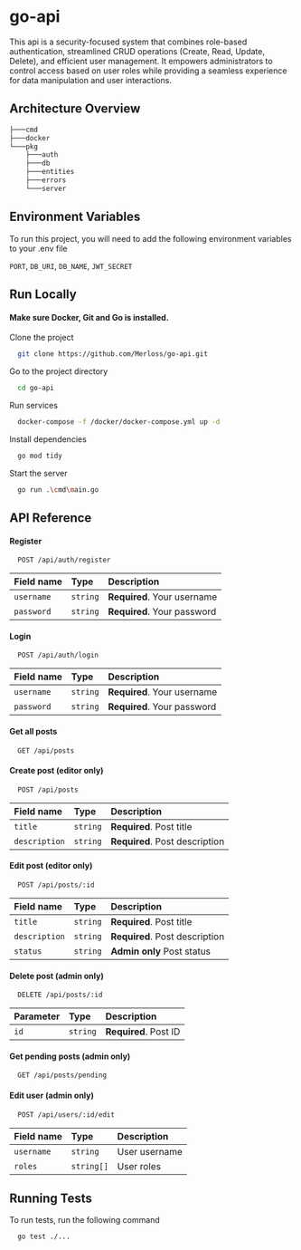 # go-api

This api is a security-focused system that combines role-based authentication, streamlined CRUD operations (Create, Read, Update, Delete), and efficient user management. It empowers administrators to control access based on user roles while providing a seamless experience for data manipulation and user interactions.

## Architecture Overview

```bash
├───cmd
├───docker
└───pkg
    ├───auth
    ├───db
    ├───entities
    ├───errors
    └───server
```

## Environment Variables

To run this project, you will need to add the following environment variables to your .env file

`PORT`, `DB_URI`, `DB_NAME`, `JWT_SECRET`

## Run Locally

#### Make sure Docker, Git and Go is installed.

Clone the project

```bash
  git clone https://github.com/Merloss/go-api.git
```

Go to the project directory

```bash
  cd go-api
```

Run services

```bash
  docker-compose -f /docker/docker-compose.yml up -d
```

Install dependencies

```bash
  go mod tidy
```

Start the server

```bash
  go run .\cmd\main.go
```

## API Reference

#### Register

```http
  POST /api/auth/register
```

| Field name | Type     | Description                 |
| :--------- | :------- | :-------------------------- |
| `username` | `string` | **Required**. Your username |
| `password` | `string` | **Required**. Your password |

#### Login

```http
  POST /api/auth/login
```

| Field name | Type     | Description                 |
| :--------- | :------- | :-------------------------- |
| `username` | `string` | **Required**. Your username |
| `password` | `string` | **Required**. Your password |

#### Get all posts

```http
  GET /api/posts
```

#### Create post (editor only)

```http
  POST /api/posts
```

| Field name    | Type     | Description                    |
| :------------ | :------- | :----------------------------- |
| `title`       | `string` | **Required**. Post title       |
| `description` | `string` | **Required**. Post description |

#### Edit post (editor only)

```http
  POST /api/posts/:id
```

| Field name    | Type     | Description                    |
| :------------ | :------- | :----------------------------- |
| `title`       | `string` | **Required**. Post title       |
| `description` | `string` | **Required**. Post description |
| `status`      | `string` | **Admin only** Post status     |

#### Delete post (admin only)

```http
  DELETE /api/posts/:id
```

| Parameter | Type     | Description           |
| :-------- | :------- | :-------------------- |
| `id`      | `string` | **Required**. Post ID |

#### Get pending posts (admin only)

```http
  GET /api/posts/pending
```

#### Edit user (admin only)

```http
  POST /api/users/:id/edit
```

| Field name | Type       | Description   |
| :--------- | :--------- | :------------ |
| `username` | `string`   | User username |
| `roles`    | `string[]` | User roles    |

## Running Tests

To run tests, run the following command

```bash
  go test ./...
```
